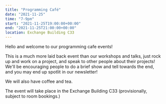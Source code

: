 ```yaml
---
title: "Programming Café"
date: "2021-11-25"
time: "7-9pm"
start: "2021-11-25T19:00:00+00:00"
end: "2021-11-25T21:00:00+00:00"
location: Exchange Building C33
---
```


Hello and welcome to our programming cafe events!

This is a much more laid back event than our workshops and talks, just rock up and work on a project, and speak to other people about their projects!
We'll be encouraging people to do a brief show and tell towards the end, and you may end up spotlit in our newsletter!

We will also have coffee and tea.

The event will take place in the Exchange Building C33 (provisionally, subject to room bookings.)
